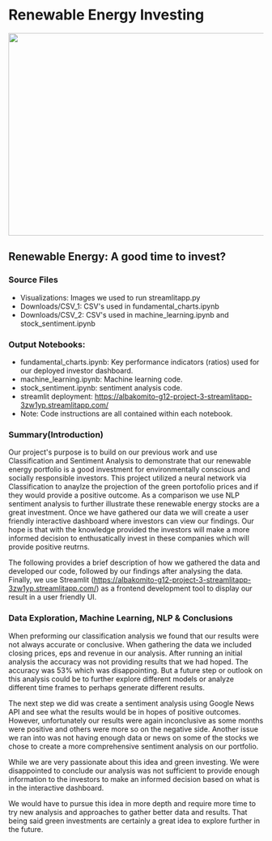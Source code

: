 # Renewable Energy Investing 

<img src="https://github.com/albakomito/Renewable-Energy-Investing/blob/main/Visualizations/windfarm.jpg" width="600" height="400">



## Renewable Energy: A good time to invest? 

### Source Files
* Visualizations: Images we used to run streamlitapp.py
* Downloads/CSV_1: CSV's used in fundamental_charts.ipynb
* Downloads/CSV_2: CSV's used in machine_learning.ipynb and stock_sentiment.ipynb

### Output Notebooks: 
* fundamental_charts.ipynb: Key performance indicators (ratios) used for our deployed investor dashboard. 
* machine_learning.ipynb: Machine learning code. 
* stock_sentiment.ipynb: sentiment analysis code. 
* streamlit deployment: https://albakomito-g12-project-3-streamlitapp-3zw1yp.streamlitapp.com/
* Note: Code instructions are all contained within each notebook. 


### Summary(Introduction) 
Our project's purpose is to build on our previous work and use Classification and Sentiment Analysis to demonstrate that our renewable energy portfolio is a good investment for environmentally conscious and socially responsible investors. This project utilized a neural network via Classification to anaylze the projection of the green portofolio prices and if they would provide a positive outcome. As a comparison we use NLP sentiment analysis to further illustrate these renewable energy stocks are a great investment. Once we have gathered our data we will create a user friendly interactive dashboard where investors can view our findings. Our hope is that with the knowledge provided the investors will make a more informed decision to enthusatically invest in these companies which will provide positive reutrns. 

The following provides a brief description of how we gathered the data and developed our code, followed by our findings after analysing the data. Finally, we use Streamlit (https://albakomito-g12-project-3-streamlitapp-3zw1yp.streamlitapp.com/) as a frontend development tool to display our result in a user friendly UI.

### Data Exploration, Machine Learning, NLP & Conclusions
When preforming our classification analysis we found that our results were not always accurate or conclusive. When gathering the data we included closing prices, eps and revenue in our analysis. After running an initial analysis the accuracy was not providing results that we had hoped. The accuracy was 53% which was disappointing. But a future step or outlook on this analysis could be to further explore different models or analyze different time frames to perhaps generate different results. 

The next step we did was create a sentiment analysis using Google News API and see what the results would be in hopes of positive outcomes. However, unfortunately our results were again inconclusive as some months were positive and others were more so on the negative side. Another issue we ran into was not having enough data or news on some of the stocks we chose to create a more comprehensive sentiment analysis on our portfolio. 

While we are very passionate about this idea and green investing. We were disappointed to conclude our analysis was not sufficient to provide enough information to the investors to make an informed decision based on what is in the interactive dashboard.

We would have to pursue this idea in more depth and require more time to try new analysis and approaches to gather better data and results. That being said green investments are certainly a great idea to explore further in the future. 
